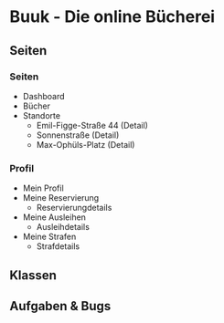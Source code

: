 # Buuk - Die online Bücherei

## Seiten

### Seiten

- Dashboard
- Bücher
- Standorte
    - Emil-Figge-Straße 44 (Detail)
    - Sonnenstraße (Detail)
    - Max-Ophüls-Platz (Detail)

### Profil

- Mein Profil
- Meine Reservierung
    - Reservierungdetails
- Meine Ausleihen
    - Ausleihdetails
- Meine Strafen
    - Strafdetails

## Klassen

## Aufgaben & Bugs